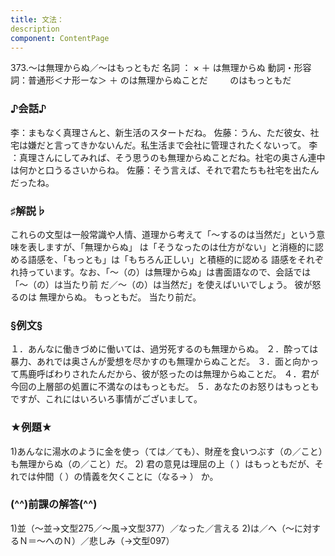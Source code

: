 ```yaml
---
title: 文法：
description
component: ContentPage
---
```



373.～は無理からぬ／～はもっともだ
名詞 ： × ＋ は無理からぬ
動詞・形容詞：普通形＜ナ形ーな＞ ＋ のは無理からぬことだ
        のはもっともだ
### ♪会話♪
李：まもなく真理さんと、新生活のスタートだね。
佐藤：うん、ただ彼女、社宅は嫌だと言ってきかないんだ。私生活まで会社に管理されたくないって。
李 ：真理さんにしてみれば、そう思うのも無理からぬことだね。社宅の奥さん連中は何かと口うるさいからね。 佐藤：そう言えば、それで君たちも社宅を出たんだったね。
### ♯解説♭
これらの文型は一般常識や人情、道理から考えて「～するのは当然だ」という意味を表しますが、「無理からぬ」 は「そうなったのは仕方がない」と消極的に認める語感を、「もっとも」は「もちろん正しい」と積極的に認める 語感をそれぞれ持っています。なお、「～（の）は無理からぬ」は書面語なので、会話では「～（の）は当たり前 だ／～（の）は当然だ」を使えばいいでしょう。
彼が怒るのは 無理からぬ。 もっともだ。 当たり前だ。
### §例文§
１．あんなに働きづめに働いては、過労死するのも無理からぬ。
２．酔っては暴力、あれでは奥さんが愛想を尽かすのも無理からぬことだ。
３．面と向かって馬鹿呼ばわりされたんだから、彼が怒ったのは無理からぬことだ。
４．君が今回の上層部の処置に不満なのはもっともだ。
５．あなたのお怒りはもっともですが、これにはいろいろ事情がございまして。
### ★例題★
1)あんなに湯水のように金を使っ（ては／ても）、財産を食いつぶす（の／こと）も無理からぬ（の／こと）だ。
2) 君の意見は理屈の上（ ）はもっともだが、それでは仲間（ ）の情義を欠くことに（なる→ ）
か。      
### (^^)前課の解答(^^)
1)並（～並→文型275／～風→文型377）／なった／言える
2)は／へ（～に対するＮ＝～へのＮ）／悲しみ（→文型097）
